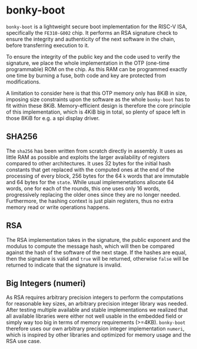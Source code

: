 # bonky-boot
`bonky-boot` is a lightweight secure boot implementation for the RISC-V ISA, specifically the `FE310-G002` chip. It performs an RSA signature check to ensure the integrity and authenticity of the next software in the chain, before transferring execution to it.

To ensure the integrity of the public key and the code used to verify the signature, we place the whole implementation in the OTP (one-time programmable) ROM on the chip. As this RAM can be programmed exactly one time by burning a fuse, both code and key are protected from modifications.

A limitation to consider here is that this OTP memory only has 8KiB in size, imposing size constraints upon the software as the whole `bonky-boot` has to fit within these 8KiB. Memory-efficient design is therefore the core principle of this implementation, which is 4KiB big in total, so plenty of space left in those 8KiB for e.g. a spi display driver.

## SHA256
The `sha256` has been written from scratch directly in assembly. It uses as little RAM as possible and exploits the larger availability of registers compared to other architectures. It uses 32 bytes for the initial hash constants that get replaced with the computed ones at the end of the processing of every block, 256 bytes for the 64 `k` words that are immutable and 64 bytes for the `state`. While usual implemenetations allocate 64 words, one for each of the rounds, this one uses only 16 words, progressively replacing the older ones since they are no longer needed. Furthermore, the hashing context is just plain registers, thus no extra memory read or write operations happens.

## RSA
The RSA implementation takes in the signature, the public exponent and the modulus to compute the message hash, which will then be compared against the hash of the software of the next stage. If the hashes are equal, then the signature is valid and `true` will be returned, otherwise `false` will be returned to indicate that the signature is invalid.

## Big Integers (numeri)
As RSA requires arbitrary precision integers to perform the computations for reasonable key sizes, an arbitrary precision integer library was needed. After testing multiple available and stable implementations we realized that all available libraries were either not well usable in the embedded field or simply way too big in terms of memory requirements (>=4KB). `bonky-boot` therefore uses our own arbitrary precision integer implementation `numeri`, which is inspired by other libraries and optimized for memory usage and the RSA use case.

